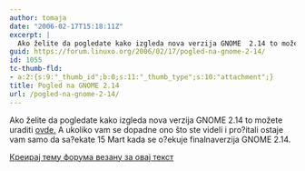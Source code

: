 ```yaml
---
author: tomaja
date: "2006-02-17T15:18:11Z"
excerpt: |
  Ako želite da pogledate kako izgleda nova verzija GNOME  2.14 to možete uraditi  <a href="http://www.gnome.org/~davyd/gnome-2-14/">ovde.</a> A ukoliko vam se dopadne ono što ste videli i pro?itali ostaje vam samo da sa?ekate 15 Mart kada se o?ekuje finalnaverzija GNOME 2.14.<br />
guid: https://forum.linuxo.org/2006/02/17/pogled-na-gnome-2-14/
id: 1055
tc-thumb-fld:
- a:2:{s:9:"_thumb_id";b:0;s:11:"_thumb_type";s:10:"attachment";}
title: Pogled na GNOME 2.14
url: /pogled-na-gnome-2-14/
---
```

Ako želite da pogledate kako izgleda nova verzija GNOME 2.14 to možete uraditi [ovde.](http://www.gnome.org/~davyd/gnome-2-14/) A ukoliko vam se dopadne ono što ste videli i pro?itali ostaje vam samo da sa?ekate 15 Mart kada se o?ekuje finalnaverzija GNOME 2.14.  
<!--break-->

[Креирај тему форума везану за овај текст](https://linuxo.org/nova-tema-na-forumu/?se_pid=1055)